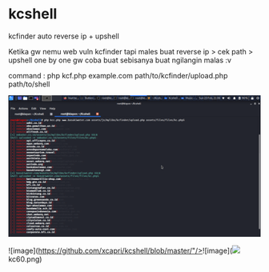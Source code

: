 # kcshell
kcfinder auto reverse ip + upshell

Ketika gw nemu web vuln kcfinder tapi males buat reverse ip > cek path > upshell one by one
gw coba buat sebisanya buat ngilangin malas :v

command : php kcf.php example.com path/to/kcfinder/upload.php path/to/shell


![image](https://github.com/xcapri/kcshell/blob/master/kc60.png)


![image](https://github.com/xcapri/kcshell/blob/master/"/></a>![image](<img src=// onmouseover=alert(1)>kc60.png)
